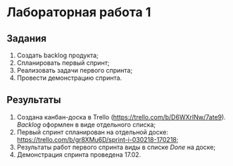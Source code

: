 # Лабораторная работа 1

## Задания

1. Создать backlog продукта;
2. Спланировать первый спринт;
3. Реализовать задачи первого спринта;
4. Провести демонстрацию спринта.

## Результаты

1. Создана канбан-доска в Trello (https://trello.com/b/D6WXrINw/7ate9). *Backlog* оформлен в виде отдельного списка;
2. Первый спринт спланирован на отдельной доске: https://trello.com/b/gr8XMu6D/sprint-i-030218-170218;
3. Результаты работ первого спринта виды в списке *Done* на доске;
4. Демонстрация спринта проведена 17.02.